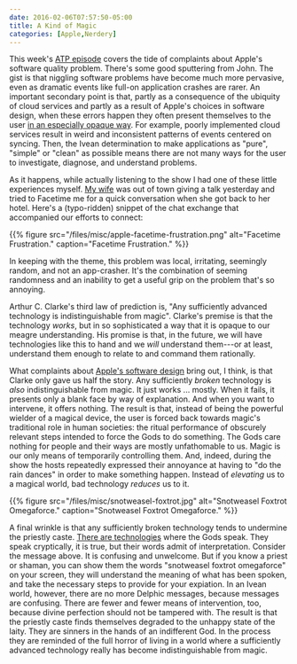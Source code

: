 ```yaml
---
date: 2016-02-06T07:57:50-05:00
title: A Kind of Magic
categories: [Apple,Nerdery]
---
```


This week's [ATP episode](http://atp.fm/episodes/155) covers the tide of complaints about Apple's software quality problem. There's some good sputtering from John. The gist is that niggling software problems have become much more pervasive, even as dramatic events like full-on application crashes are rarer. An important secondary point is that, partly as a consequence of the ubiquity of cloud services and partly as a result of Apple's choices in software design, when these errors happen they often present themselves to the user [in an especially opaque way](http://daringfireball.net/2016/02/apples_app_problem). For example, poorly implemented cloud services result in weird and inconsistent patterns of events centered on syncing. Then, the Ivean determination to make applications as "pure", "simple" or "clean" as possible means there are not many ways for the user to investigate, diagnose, and understand problems. 

As it happens, while actually listening to the show I had one of these little experiences myself. [My wife](http://lapaul.org) was out of town giving a talk yesterday and tried to Facetime me for a quick conversation when she got back to her hotel. Here's a (typo-ridden) snippet of the chat exchange that accompanied our efforts to connect:

{{% figure src="/files/misc/apple-facetime-frustration.png" alt="Facetime Frustration." caption="Facetime Frustration." %}}

In keeping with the theme, this problem was local, irritating, seemingly random, and not an app-crasher. It's the combination of seeming randomness and an inability to get a useful grip on the problem that's so annoying. 

Arthur C. Clarke's third law of prediction is, "Any sufficiently advanced technology is indistinguishable from magic". Clarke's premise is that the technology _works_, but in so sophisticated a way that it is opaque to our meagre understanding. His promise is that, in the future, we will have technologies like this to hand and we _will_ understand them---or at least, understand them enough to relate to and command them rationally. 

What complaints about [Apple's software design](https://marco.org/2015/01/04/apple-lost-functional-high-ground) bring out, I think, is that Clarke only gave us half the story. Any sufficiently _broken_ technology is _also_ indistinguishable from magic. It just works ... mostly. When it fails, it presents only a blank face by way of explanation. And when you want to intervene, it offers nothing. The result is that, instead of being the powerful wielder of a magical device, the user is forced back towards magic's traditional role in human societies: the ritual performance of obscurely relevant steps intended to force the Gods to do something. The Gods care nothing for people and their ways are mostly unfathomable to us. Magic is our only means of temporarily controlling them. And, indeed, during the show the hosts repeatedly expressed their annoyance at having to "do the rain dances" in order to make something happen. Instead of _elevating_ us to a magical world, bad technology _reduces_ us to it.

{{% figure src="/files/misc/snotweasel-foxtrot.jpg" alt="Snotweasel Foxtrot Omegaforce." caption="Snotweasel Foxtrot Omegaforce." %}}

A final wrinkle is that any sufficiently broken technology tends to undermine the priestly caste. [There are technologies](http://jowett.web.cern.ch/jowett/EcoMACDOS.htm) where the Gods speak. They speak cryptically, it is true, but their words admit of interpretation. Consider the message above. It is confusing and unwelcome. But if you know a priest or shaman, you can show them the words "snotweasel foxtrot omegaforce" on your screen, they will understand the meaning of what has been spoken, and take the necessary steps to provide for your expiation. In an Ivean world, however, there are no more Delphic messages, because messages are confusing. There are fewer and fewer means of intervention, too, because divine perfection should not be tampered with. The result is that the priestly caste finds themselves degraded to the unhappy state of the laity. They are sinners in the hands of an indifferent God. In the process they are reminded of the full horror of living in a world where a sufficiently advanced technology really has become indistinguishable from magic.

